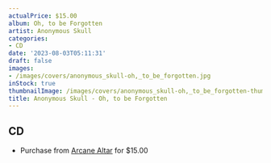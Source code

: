 ```yaml
---
actualPrice: $15.00
album: Oh, to be Forgotten
artist: Anonymous Skull
categories:
- CD
date: '2023-08-03T05:11:31'
draft: false
images:
- /images/covers/anonymous_skull-oh,_to_be_forgotten.jpg
inStock: true
thumbnailImage: /images/covers/anonymous_skull-oh,_to_be_forgotten-thumb.jpg
title: Anonymous Skull - Oh, to be Forgotten
---
```


## CD
* Purchase from [Arcane Altar](https://arcanealtar.bigcartel.com/product/anonymous-skull-oh-to-be-forgotten-cd) for $15.00
